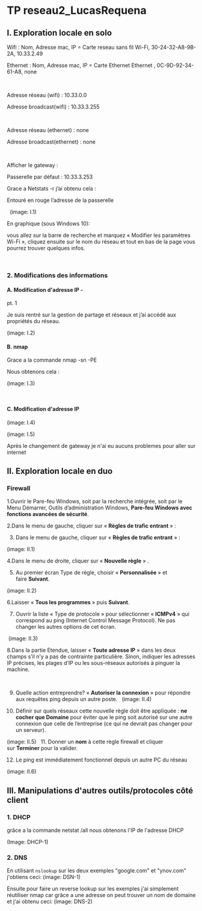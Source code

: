 # TP reseau2_LucasRequena


## I. Exploration locale en solo

Wifi : Nom, Adresse mac, IP
= Carte reseau sans fil Wi-Fi, 30-24-32-A8-9B-2A, 10.33.2.49

Ethernet : Nom, Adresse mac,
IP = Carte Ethernet Ethernet , 0C-9D-92-34-61-A8, none

 

Adresse réseau (wifi) :
10.33.0.0

Adresse broadcast(wifi) :
10.33.3.255

 

Adresse
réseau (ethernet) : none

Adresse
broadcast(ethernet) : none

 

Afficher le
gateway :

Passerelle par
défaut : 10.33.3.253

Grace a Netstats -r j’ai obtenu
cela : 

Entouré en rouge l’adresse de la
passerelle

 
(image: I.1)
 

En graphique (sous Windows 10):


vous allez sur la barre de recherche et marquez « Modifier les paramètres
Wi-Fi », cliquez ensuite sur le nom du réseau et tout en bas de la page
vous pourrez trouver quelques infos.  

 

### 2. Modifications des informations

#### A. Modification d'adresse IP -
pt. 1

Je suis rentré sur la gestion de
partage et réseaux et j’ai accédé aux propriétés du réseau.

(image: I.2)

#### B. nmap

Grace a la commande nmap -sn -PE 

Nous obtenons cela :

(image: I.3)

 
#### C. Modification d'adresse IP

(image: I.4)

(image: I.5)

Après le changement de gateway je n'ai eu aucuns problemes pour aller sur internet

## II. Exploration locale en duo

### Firewall

1.Ouvrir le Pare-feu Windows, soit par la recherche intégrée, soit par le Menu Démarrer,
Outils d’administration Windows, **Pare-feu
Windows avec fonctions avancées de sécurité**.

2.Dans le menu de gauche, cliquer sur « **Règles de trafic entrant** » :

3. Dans le menu de gauche, cliquer sur « **Règles
de trafic entrant** » :

(image: II.1)

4.Dans le menu de droite, cliquer sur « **Nouvelle règle** » .

5. Au premier écran Type de
règle, choisir « **Personnalisée** »
et faire **Suivant**.

(image: II.2)


6.Laisser « **Tous les
programmes** » puis **Suivant**.

7. Ouvrir la liste « Type
de protocole » pour sélectionner « **ICMPv4** » qui correspond au ping
(Internet Control Message Protocol). Ne pas changer les autres options de cet
écran.

 (image: II.3)

8.Dans la partie Etendue, laisser « **Toute
adresse IP** » dans les deux champs s’il n’y a pas de
contrainte particulière. Sinon, indiquer les adresses IP précises, les plages
d’IP ou les sous-réseaux autorisés à pinguer la machine.

 

9. Quelle action entreprendre? « **Autoriser la
connexion** » pour répondre aux requêtes ping depuis un
autre poste.
 
 (image: II.4)

10. Définir sur quels réseaux cette nouvelle règle doit être
appliquée : **ne cocher que Domaine** pour éviter
que le ping soit autorisé sur une autre connexion que celle de l’entreprise (ce
qui ne devrait pas changer pour un serveur).

(image: II.5)
 
11. Donner un **nom** à cette règle
firewall et cliquer sur **Terminer** pour la
valider.

12. Le ping est
immédiatement fonctionnel depuis un autre PC du réseau

(image: II.6)

## III. Manipulations d'autres outils/protocoles côté client

### 1. DHCP
grâce a la commande netstat /all nous obtenons l'IP de l'adresse DHCP

(Image: DHCP-1)

### 2. DNS
En utilisant ```nslookup``` sur les deux exemples "google.com" et "ynov.com"
j'obtiens ceci:
(image: DSN-1)

Ensuite pour faire un reverse lookup sur les exemples j'ai simplement réutiliser 
nmap car grâce a une adresse on peut trouver un nom de domaine et j'ai obtenu ceci:
(image: DNS-2)
 
